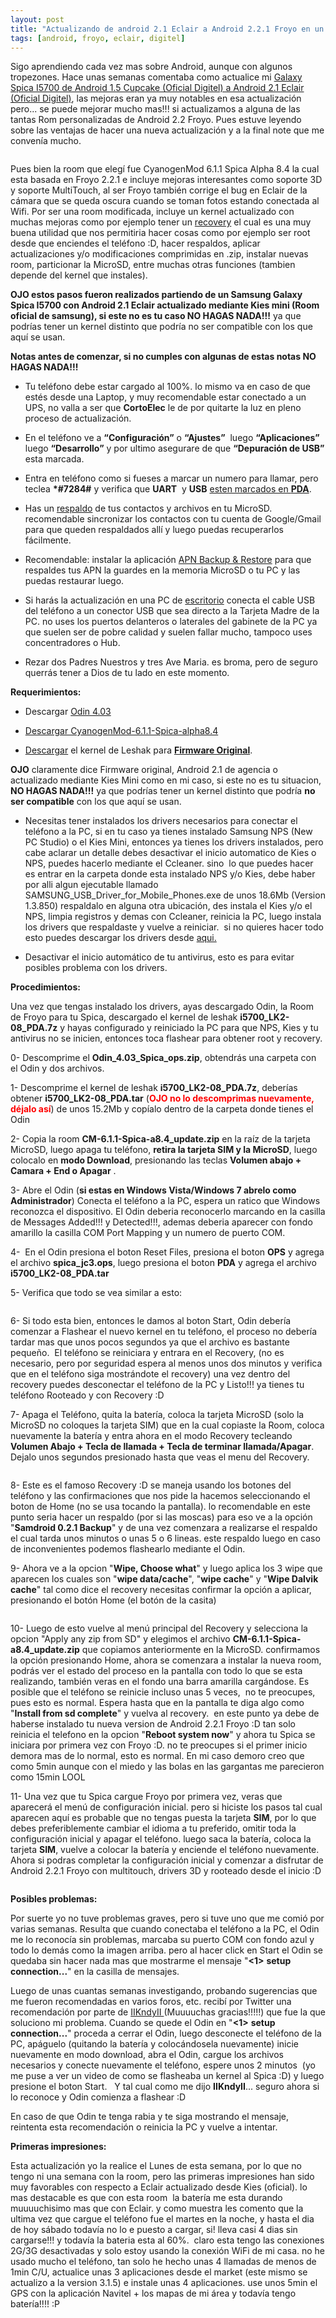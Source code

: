 ```yaml
---
layout: post
title: "Actualizando de android 2.1 Eclair a Android 2.2.1 Froyo en un Samsung Galaxy Spica i5700 Digitel"
tags: [android, froyo, eclair, digitel]
---
```


Sigo aprendiendo cada vez mas sobre Android, aunque con algunos tropezones. Hace unas semanas comentaba como actualice mi <a title="Actualizar de Android 1.5 Cupcake a Android 2.1 Eclair en un Galaxy Spica I5700" href="http://blog.jam.net.ve/2011/09/17/actualizando-de-android-1-5-cupcake-a-android-2-1-eclair-en-un-samsung-galaxy-spica-i5700-digitel-venezuela/" target="_blank">Galaxy Spica I5700 de Android 1.5 Cupcake (Oficial Digitel) a Android 2.1 Eclair (Oficial Digitel)</a>, las mejoras eran ya muy notables en esa actualización pero... se puede mejorar mucho mas!!! si actualizamos a alguna de las tantas Rom personalizadas de Android 2.2 Froyo. Pues estuve leyendo sobre las ventajas de hacer una nueva actualización y a la final note que me convenía mucho.

<a href="http://imgur.com/qGAuu"><center><img src="http://i.imgur.com/qGAuu.jpg" title="Hosted by imgur.com" alt="" /></center></a>

<!-- more -->

Pues bien la room que elegí fue CyanogenMod 6.1.1 Spica Alpha 8.4 la cual esta basada en Froyo 2.2.1 e incluye mejoras interesantes como soporte 3D y soporte MultiTouch, al ser Froyo también corrige el bug en Eclair de la cámara que se queda oscura cuando se toman fotos estando conectada al Wifi. Por ser una room modificada, incluye un kernel actualizado con muchas mejoras como por ejemplo tener un <a title="Recovery Wiki en Samdroid.net" href="http://forum.samdroid.net/wiki/showwiki/Recovery" target="_blank">recovery</a> el cual es una muy buena utilidad que nos permitiria hacer cosas como por ejemplo ser root desde que enciendes el teléfono :D, hacer respaldos, aplicar actualizaciones y/o modificaciones comprimidas en .zip, instalar nuevas room, particionar la MicroSD, entre muchas otras funciones (tambien depende del kernel que instales).

**OJO estos pasos fueron realizados partiendo de un Samsung Galaxy Spica I5700 con Android 2.1 Eclair actualizado mediante Kies mini (Room oficial de samsung), si este no es tu caso NO HAGAS NADA!!!** ya que podrías tener un kernel distinto que podría no ser compatible con los que aquí se usan.

**Notas antes de comenzar, si no cumples con algunas de estas notas NO HAGAS NADA!!!**

* Tu teléfono debe estar cargado al 100%. lo mismo va en caso de que estés desde una Laptop, y muy recomendable estar conectado a un UPS, no valla a ser que **CortoElec** le de por quitarte la luz en pleno proceso de actualización.

* En el teléfono ve a <strong>“Configuración”</strong> o <strong>“Ajustes”</strong>  luego <strong>“Aplicaciones”</strong>  luego <strong>“Desarrollo”</strong> y por ultimo asegurare de que <strong>“Depuración de USB”</strong> esta marcada.

* Entra en teléfono como si fueses a marcar un numero para llamar, pero teclea <strong>*#7284#</strong> y verifica que <strong>UART</strong>  y <strong>USB</strong> <a href="http://jam.net.ve/capt/phoneutils.png" target="_blank">esten marcados en <strong>PDA</strong></a>.

* Has un <a title="respaldo" href="../tag/respaldo/">respaldo</a> de tus contactos y archivos en tu MicroSD. recomendable sincronizar los contactos con tu cuenta de Google/Gmail para que queden respaldados allí y luego puedas recuperarlos fácilmente.

* Recomendable: instalar la aplicación <a href="https://market.android.com/details?id=com.riteshsahu.APNBackupRestore&amp;feature=search_result" rel="nofollow">APN Backup &amp; Restore</a> para que respaldes tus APN la guardes en la memoria MicroSD o tu PC y las puedas restaurar luego.

* Si harás la actualización en una PC de <a title="escritorio" href="../tag/escritorio/">escritorio</a> conecta el cable USB del teléfono a un conector USB que sea directo a la Tarjeta Madre de la PC. no uses los puertos delanteros o laterales del gabinete de la PC ya que suelen ser de pobre calidad y suelen fallar mucho, tampoco uses concentradores o Hub.

* Rezar dos Padres Nuestros y tres Ave Maria. es broma, pero de seguro querrás tener a Dios de tu lado en este momento.

**Requerimientos:**

- Descargar <a title="Odin 4.03 Spica OPS" href="http://www.jam.net.ve/capt/Odin_4.03_Spica_ops.zip" target="_blank">Odin 4.03 </a>

- <a href="http://forum.samdroid.net/f53/cyanogenmod-6-1-1-spica-alpha8-4-a-4716/" target="_blank">Descargar CyanogenMod-6.1.1-Spica-alpha8.4</a>

- <a href="http://files.samdroid.net/files/2forum/i5700_LK2-08_PDA.7z" target="_blank">Descargar</a> el kernel de Leshak para <strong><a href="http://forum.samdroid.net/f55/lk2-08-original-firmwares-root-new-superuser-wifi-tether-bb-12-07-2010-a-1193/" target="_blank">Firmware Original</a></strong>.

**OJO** claramente dice Firmware original, Android 2.1 de agencia o actualizado mediante Kies Mini como en mi caso, si este no es tu situacion, **NO HAGAS NADA!!!** ya que podrías tener un kernel distinto que podría **no ser compatible** con los que aquí se usan.

- Necesitas tener instalados los drivers necesarios para conectar el teléfono a la PC, si en tu caso ya tienes instalado Samsung NPS (New PC Studio) o el Kies Mini, entonces ya tienes los drivers instalados, pero cabe aclarar un detalle debes desactivar el inicio automatico de Kies o NPS, puedes hacerlo mediante el Ccleaner. sino  lo que puedes hacer es entrar en la carpeta donde esta instalado NPS y/o Kies, debe haber por alli algun ejecutable llamado SAMSUNG_USB_Driver_for_Mobile_Phones.exe de unos 18.6Mb (Version 1.3.850) respaldalo en alguna otra ubicación, des instala el Kies y/o el NPS, limpia registros y demas con Ccleaner, reinicia la PC, luego instala los drivers que respaldaste y vuelve a reiniciar.  si no quieres hacer todo esto puedes descargar los drivers desde <a href="http://files.samdroid.net/files/drivers/SAMSUNG_USB_Driver_for_Mobile_Phones.rar" target="_blank">aqui.</a>

- Desactivar el inicio automático de tu antivirus, esto es para evitar posibles problema con los drivers.

**Procedimientos:**

Una vez que tengas instalado los drivers, ayas descargado Odin, la Room de Froyo para tu Spica, descargado el kernel de leshak **i5700_LK2-08_PDA.7z** y hayas configurado y reiniciado la PC para que NPS, Kies y tu antivirus no se inicien, entonces toca flashear para obtener root y recovery.

0- Descomprime el <strong>Odin_4.03_Spica_ops.zip</strong>, obtendrás una carpeta con el Odin y dos archivos.

1- Descomprime el kernel de leshak <strong>i5700_LK2-08_PDA.7z</strong>, deberías obtener <strong>i5700_LK2-08_PDA.tar</strong> (<strong><span style="color: #ff0000;">OJO no lo descomprimas nuevamente, déjalo así</span></strong>) de unos 15.2Mb y copíalo dentro de la carpeta donde tienes el Odin

2- Copia la room <strong>CM-6.1.1-Spica-a8.4_update.zip</strong> en la raíz de la tarjeta MicroSD, luego apaga tu teléfono, <strong>retira la tarjeta SIM y la MicroSD</strong>, luego colocalo en <strong>modo Download</strong>, presionando las teclas <strong>Volumen abajo + Camara + End o Apagar</strong> .

3- Abre el Odin (<strong>si estas en Windows Vista/Windows 7 abrelo como Administrador</strong>) Conecta el teléfono a la PC, espera un ratico que Windows reconozca el dispositivo. El Odin deberia reconocerlo marcando en la casilla de Messages Added!!! y Detected!!!, ademas deberia aparecer con fondo amarillo la casilla COM Port Mapping y un numero de puerto COM.

4-  En el Odin presiona el boton Reset Files, presiona el boton <strong>OPS</strong> y agrega el archivo <strong>spica_jc3.ops</strong>, luego presiona el boton <strong>PDA</strong> y agrega el archivo <strong>i5700_LK2-08_PDA.tar</strong>

5- Verifica que todo se vea similar a esto:

<a href="http://imgur.com/uVOwV"><img src="http://i.imgur.com/uVOwV.png" title="Hosted by imgur.com" alt="" /></a>

6- Si todo esta bien, entonces le damos al boton Start, Odin debería comenzar a Flashear el nuevo kernel en tu teléfono, el proceso no debería tardar mas que unos pocos segundos ya que el archivo es bastante pequeño.  El teléfono se reiniciara y entrara en el Recovery, (no es necesario, pero por seguridad espera al menos unos dos minutos y verifica que en el teléfono siga mostrándote el recovery) una vez dentro del recovery puedes desconectar el teléfono de la PC y Listo!!! ya tienes tu teléfono Rooteado y con Recovery :D

7- Apaga el Teléfono, quita la batería, coloca la tarjeta MicroSD (solo la MicroSD no coloques la tarjeta SIM) que en la cual copiaste la Room, coloca nuevamente la batería y entra ahora en el modo Recovery tecleando <strong>Volumen Abajo + Tecla de llamada + Tecla de terminar llamada/Apagar</strong>. Dejalo unos segundos presionado hasta que veas el menu del Recovery.

<a href="http://imgur.com/0Eqgy"><img src="http://i.imgur.com/0Eqgy.png" title="Hosted by imgur.com" alt="" /></a>

8- Este es el famoso Recovery :D se maneja usando los botones del teléfono y las confirmaciones que nos pide la hacemos seleccionando el boton de Home (no se usa tocando la pantalla). lo recomendable en este punto seria hacer un respaldo (por si las moscas) para eso ve a la opción "<strong>Samdroid 0.2.1 Backup</strong>" y de una vez comenzara a realizarse el respaldo el cual tarda unos minutos o unas 5 o 6 lineas. este respaldo luego en caso de inconvenientes podemos flashearlo mediante el Odin.

9- Ahora ve a la opcion "<strong>Wipe, Choose what</strong>" y luego aplica los 3 wipe que aparecen los cuales son "<strong>wipe data/cache</strong>", "<strong>wipe cache</strong>" y "<strong>Wipe Dalvik cache</strong>" tal como dice el recovery necesitas confirmar la opción a aplicar, presionando el botón Home (el botón de la casita)

<a href="http://imgur.com/8lqPE"><img src="http://i.imgur.com/8lqPE.png" title="Hosted by imgur.com" alt="" /></a>

10- Luego de esto vuelve al menú principal del Recovery y selecciona la opcion "Apply any zip from SD" y elegimos el archivo <strong>CM-6.1.1-Spica-a8.4_update.zip</strong> que copiamos anteriormente en la MicroSD. confirmamos la opción presionando Home, ahora se comenzara a instalar la nueva room, podrás ver el estado del proceso en la pantalla con todo lo que se esta realizando, también veras en el fondo una barra amarilla cargándose. Es posible que el teléfono se reinicie incluso unas 5 veces,  no te preocupes, pues esto es normal. Espera hasta que en la pantalla te diga algo como "<strong>Install from sd complete</strong>" y vuelva al recovery.  en este punto ya debe de haberse instalado tu nueva version de Android 2.2.1 Froyo :D tan solo reinicia el telefono en la opcion "<strong>Reboot system now</strong>" y ahora tu Spica se iniciara por primera vez con Froyo :D. no te preocupes si el primer inicio demora mas de lo normal, esto es normal. En mi caso demoro creo que como 5min aunque con el miedo y las bolas en las gargantas me parecieron como 15min LOOL

11- Una vez que tu Spica cargue Froyo por primera vez, veras que aparecerá el menú de configuración inicial. pero si hiciste los pasos tal cual aparecen aquí es probable que no tengas puesta la tarjeta <strong>SIM</strong>, por lo que debes preferiblemente cambiar el idioma a tu preferido, omitir toda la configuración inicial y apagar el teléfono. luego saca la batería, coloca la tarjeta <strong>SIM</strong>, vuelve a colocar la batería y enciende el teléfono nuevamente. Ahora si podras completar la configuración inicial y comenzar a disfrutar de Android 2.2.1 Froyo con multitouch, drivers 3D y rooteado desde el inicio :D

<a href="http://imgur.com/eau2R"><img src="http://i.imgur.com/eau2R.png" title="Hosted by imgur.com" alt="" /></a>

**Posibles problemas:**

Por suerte yo no tuve problemas graves, pero si tuve uno que me comió por varias semanas. Resulta que cuando conectaba el teléfono a la PC, el Odin me lo reconocía sin problemas, marcaba su puerto COM con fondo azul y todo lo demás como la imagen arriba. pero al hacer click en Start el Odin se quedaba sin hacer nada mas que mostrarme el mensaje "<strong>&lt;1&gt;</strong> <strong>setup connection...</strong>" en la casilla de mensajes.

Luego de unas cuantas semanas investigando, probando sugerencias que me fueron recomendadas en varios foros, etc. recibí por Twitter una recomendación por parte de <a href="http://twitter.com/IIKndyII">IIKndyII </a> (Muuuuchas gracias!!!!!) que fue la que soluciono mi problema. Cuando se quede el Odin en "<strong>&lt;1&gt;</strong> <strong>setup connection...</strong>" proceda a cerrar el Odin, luego desconecte el teléfono de la PC, apáguelo (quitando la batería y colocándosela nuevamente) inicie nuevamente en modo download, abra el Odin, cargue los archivos necesarios y conecte nuevamente el teléfono, espere unos 2 minutos  (yo me puse a ver un video de como se flasheaba un kernel al Spica :D) y luego presione el boton Start.   Y tal cual como me dijo **IIKndyII**... seguro ahora si lo reconoce y Odin comienza a flashear :D

En caso de que Odin te tenga rabia y te siga mostrando el mensaje, reintenta esta recomendación o reinicia la PC y vuelve a intentar.

**Primeras impresiones:**

Esta actualización yo la realice el Lunes de esta semana, por lo que no tengo ni una semana con la room, pero las primeras impresiones han sido muy favorables con respecto a Eclair actualizado desde Kies (oficial). lo mas destacable es que con esta room  la batería me esta durando muuuuchisimo mas que con Eclair. y como muestra les comento que la ultima vez que cargue el teléfono fue el martes en la noche, y hasta el dia de hoy sábado todavía no lo e puesto a cargar, si! lleva casi 4 dias sin cargarse!!! y todavía la bateria esta al 60%.  claro esta tengo las conexiones 2G/3G desactivadas y solo estoy usando la conexión WiFi de mi casa. no he usado mucho el teléfono, tan solo he hecho unas 4 llamadas de menos de 1min C/U, actualice unas 3 aplicaciones desde el market (este mismo se actualizo a la version 3.1.5) e instale unas 4 aplicaciones. use unos 5min el GPS con la aplicación Navitel + los mapas de mi área y todavía tengo batería!!!! :P
